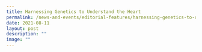 ```yaml
---
title: Harnessing Genetics to Understand the Heart
permalink: /news-and-events/editorial-features/harnessing-genetics-to-understand-the-heart/
date: 2021-08-11
layout: post
description: ""
image: ""
---
```

